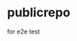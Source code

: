 # publicrepo
for e2e test





















































































































































































































































































































































































































































































































































































































































































































































































































































































































































































































































































































































































































































































































































































































































































































































































































































































































































































































































































































































































































































































































































































































































































































































































































































































































































































































































































































































































































































































































































































































































































































































































































































































































































































































































































































































































































































































































































































































































































































































































































































































































































































































































































































































































































































































